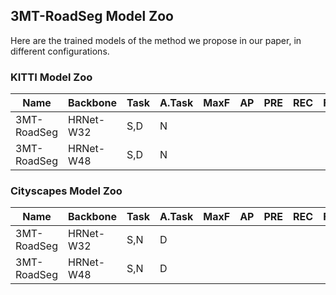 ## 3MT-RoadSeg Model Zoo

Here are the trained models of the method we propose in our paper, in different configurations.

### KITTI Model Zoo

| Name         | Backbone  | Task |A.Task| MaxF |  AP  | PRE  | REC  | FPR  | FNR  |
|--------------|-----------|------|------|------|------|------|------|------|------|
| 3MT-RoadSeg  | HRNet-W32 | S,D  |  N   |      | 	   |	    |	     |		  |	     |
| 3MT-RoadSeg  | HRNet-W48 | S,D  |  N   | 		  |	     |	    |		   |		  |	     |

### Cityscapes Model Zoo

| Name         | Backbone  | Task |A.Task| MaxF |  AP  | PRE  | REC  | FPR  | FNR  |
|--------------|-----------|------|------|------|------|------|------|------|------|
| 3MT-RoadSeg  | HRNet-W32 |  S,N |  D   |      | 	   |	    |	     |		  |	     |
| 3MT-RoadSeg  | HRNet-W48 |  S,N |  D   | 		  |	     |	    |		   |		  |	     |
